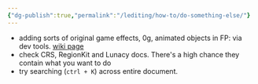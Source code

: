 ```yaml
---
{"dg-publish":true,"permalink":"/lediting/how-to/do-something-else/"}
---
```


- adding sorts of original game effects, 0g, animated objects in FP: via dev tools. [wiki page](https://rainworldmodding.miraheze.org/wiki/Dev_Tools)
- check CRS, RegionKit and Lunacy docs. There's a high chance they contain what you want to do
- try searching (`ctrl + K`) across entire document.